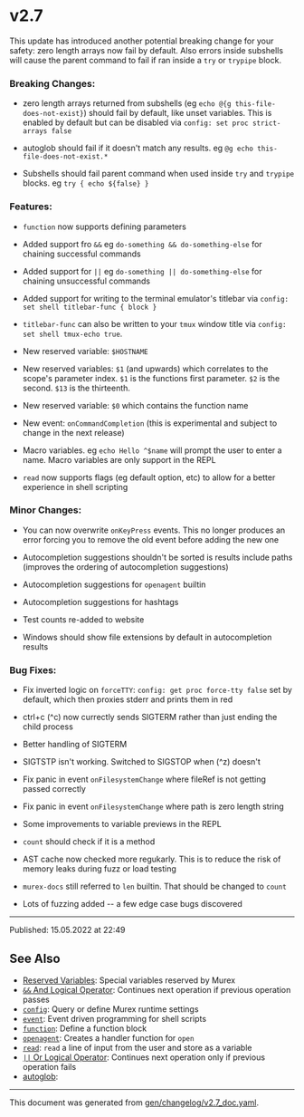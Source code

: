 # v2.7

This update has introduced another potential breaking change for your safety: zero length arrays now fail by default. Also errors inside subshells will cause the parent command to fail if ran inside a `try` or `trypipe` block.

### Breaking Changes:

* zero length arrays returned from subshells (eg `echo @{g this-file-does-not-exist}`) should fail by default, like unset variables. This is enabled by default but can be disabled via `config: set proc strict-arrays false`

* autoglob should fail if it doesn't match any results. eg `@g echo this-file-does-not-exist.*`

* Subshells should fail parent command when used inside `try` and `trypipe` blocks. eg `try { echo ${false} }`

### Features:

* `function` now supports defining parameters

* Added support fro `&&` eg `do-something && do-something-else` for chaining successful commands

* Added support for `||` eg `do-something || do-something-else` for chaining unsuccessful commands

* Added support for writing to the terminal emulator's titlebar via `config: set shell titlebar-func { block }`

* `titlebar-func` can also be written to your `tmux` window title via `config: set shell tmux-echo true`.

* New reserved variable: `$HOSTNAME`

* New reserved variables: `$1` (and upwards) which correlates to the scope's parameter index. `$1` is the functions first parameter. `$2` is the second. `$13` is the thirteenth. 

* New reserved variable: `$0` which contains the function name

* New event: `onCommandCompletion` (this is experimental and subject to change in the next release)

* Macro variables. eg `echo Hello ^$name` will prompt the user to enter a name. Macro variables are only support in the REPL

* `read` now supports flags (eg default option, etc) to allow for a better experience in shell scripting

### Minor Changes:

* You can now overwrite `onKeyPress` events. This no longer produces an error forcing you to remove the old event before adding the new one

* Autocompletion suggestions shouldn't be sorted is results include paths (improves the ordering of autocompletion suggestions)

* Autocompletion suggestions for `openagent` builtin

* Autocompletion suggestions for hashtags

* Test counts re-added to website

* Windows should show file extensions by default in autocompletion results

### Bug Fixes:

* Fix inverted logic on `forceTTY`: `config: get proc force-tty false` set by default, which then proxies stderr and prints them in red

* ctrl+c (^c) now currectly sends SIGTERM rather than just ending the child process

* Better handling of SIGTERM

* SIGTSTP isn't working. Switched to SIGSTOP when  (^z) doesn't 

* Fix panic in event `onFilesystemChange` where fileRef is not getting passed correctly

* Fix panic in event `onFilesystemChange` where path is zero length string

* Some improvements to variable previews in the REPL

* `count` should check if it is a method

* AST cache now checked more regukarly. This is to reduce the risk of memory leaks during fuzz or load testing

* `murex-docs` still referred to `len` builtin. That should be changed to `count`

* Lots of fuzzing added -- a few edge case bugs discovered

<hr>

Published: 15.05.2022 at 22:49

## See Also

* [Reserved Variables](../user-guide/reserved-vars.md):
  Special variables reserved by Murex
* [`&&` And Logical Operator](../parser/logical-and.md):
  Continues next operation if previous operation passes
* [`config`](../commands/config.md):
  Query or define Murex runtime settings
* [`event`](../commands/event.md):
  Event driven programming for shell scripts
* [`function`](../commands/function.md):
  Define a function block
* [`openagent`](../commands/openagent.md):
  Creates a handler function for `open`
* [`read`](../commands/read.md):
  `read` a line of input from the user and store as a variable
* [`||` Or Logical Operator](../parser/logical-or.md):
  Continues next operation only if previous operation fails
* [autoglob](../changelog/autoglob.md):
  

<hr/>

This document was generated from [gen/changelog/v2.7_doc.yaml](https://github.com/lmorg/murex/blob/master/gen/changelog/v2.7_doc.yaml).